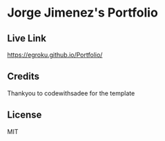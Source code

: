 # Jorge Jimenez's Portfolio

## Live Link

https://egroku.github.io/Portfolio/

## Credits

Thankyou to codewithsadee for the template

## License

MIT
